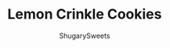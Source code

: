 ---
layout: ../../layouts/MarkdownPostLayout.astro
title: Lemon Crinkle Cookies
author: ShugarySweets
pubDate: 2018-10-28
description: "Imagine if a snickerdoodle cookie combined with a lemon. Thats what these soft and chewy Lemon Crinkle Cookies taste like! The perfect flavor combination!"
image_url: https://www.shugarysweets.com/wp-content/uploads/2018/02/lemon-crinkle-cookies-1.jpg
tags: ["Cookies","American"]
calories: 188
protein: 2
carbohydrates: 27
fats: 9
fiber: 0
ingredients: ["3/4 cup unsalted butter, softened","1 cup light brown sugar, packed","1  large egg","1/4 cup light corn syrup","2 1/4 cups all-purpose flour","2 teaspoons baking soda","1/4 teaspoon salt","1/4 cup lemon zest (about 2-3 lemons)","1/4 cup granulated sugar (for rolling the cookies)","1 cup Ghirardelli white chocolate melting wafers"]
serves: 24
time: "30 minutes"
prepTime: "15 minutes"
instructions: ["Pre-heat oven to 375°F. Line baking sheet with parchment paper and set aside.","Combine butter and brown sugar in a large mixing bowl. Beat together until fluffy. Add in the egg and beat until smooth. Add in the corn syrup and beat until well combined.","Add the flour, baking soda, and salt and mix until combined. Stir in the lemon zest.","Using a medium cookie scoop (or about 2 Tablespoons), roll the cookie dough into a ball. Place the granulated sugar into a bowl. Roll the dough into the sugar. Place on the baking sheet, about 2 inches apart.","Bake for 7 to 8 minutes until the edges are firm. Allow to cool on the pan for 2 minutes and then transfer to a cooling rack. Cool completely.","Melt white chocolate according to package directions. Drizzle the melted white chocolate over the cooled cookie and return to parchment paper. Allow to set."]
nutrition: ["188 calories","27 grams carbohydrates","25 milligrams cholesterol","9 grams fat","0 grams fiber","2 grams protein","5 grams saturated fat","147 milligrams sodium","17 grams sugar","0 grams trans fat","3 grams unsaturated fat"]
---